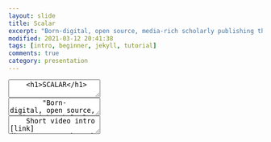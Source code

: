 ```yaml
---
layout: slide
title: Scalar
excerpt: "Born-digital, open source, media-rich scholarly publishing that's as easy as blogging"
modified: 2021-03-12 20:41:38
tags: [intro, beginner, jekyll, tutorial]
comments: true
category: presentation
---
```

<section data-markdown>
  <textarea data-template>
    <h1>SCALAR</h1>
	</textarea>
</section>

<section data-markdown>
  <textarea data-template>
	    "Born-digital, open source, media-rich scholarly publishing,
			that's as easy as blogging."
	</textarea>
</section>

<section data-markdown>
	<script type="text/template">
		- Free, open source, scholarly publishing platform <!-- .element: class="fragment" data-fragment-index="1" -->
		- Non-linear navigation <!-- .element: class="fragment" data-fragment-index="2" -->
		- Media rich <!-- .element: class="fragment" data-fragment-index="3" -->
		</script>
</section>

<section data-markdown>
	<script type="text/template">
		- Supports annotation <!-- .element: class="fragment" data-fragment-index="1" -->
		- As easy to use as most blogging software <!-- .element: class="fragment" data-fragment-index="2" -->
		- Supports collaborative writing <!-- .element: class="fragment" data-fragment-index="3" -->
		</script>
</section>

<section data-markdown>
  <textarea data-template>
    Short video intro [link](https://youtu.be/T6k4IpSOgHY)
  </textarea>
</section>

<section data-markdown>
	<script type="text/template">
		- Register for an account [link](https://scalar.me/anvc/scalar/) <!-- .element: class="fragment" data-fragment-index="1" -->
		- Log into Dashboard [link](https://scalar.usc.edu/works/) <!-- .element: class="fragment" data-fragment-index="2" -->

		</script>
</section>
<section data-background-image="https://live.staticflickr.com/65535/51074328927_6229eb0439_b_d.jpg">

</section>
<section data-background-image="https://live.staticflickr.com/65535/51005097175_ecce57a5ea_b_d.jpg">
  <h2>L</h2>
</section>

<section data-markdown>
  <textarea data-template>
	    "First thing to do:
        CREATE a book      
  </textarea>
  </section>
  
  <section>then add all your content including pages, media, and relationships.</section>
  <section> To create a book, first navigate to your Dashboard by clicking the wrench icon.</section>

</section>

